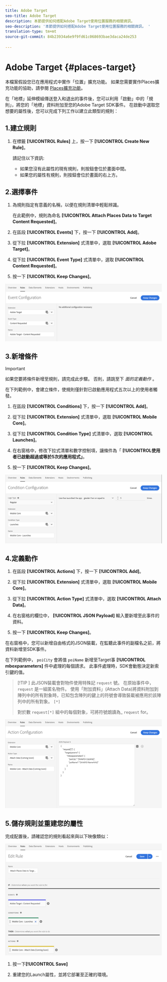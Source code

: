 ```yaml
---
title: Adobe Target
seo-title: Adobe Target
description: 本節提供如何搭配Adobe Target使用位置服務的相關資訊。
seo-description: '本節提供如何搭配Adobe Target使用位置服務的相關資訊。 '
translation-type: tm+mt
source-git-commit: 84b23934a6e9f9fd61c068693bae3daca24de253

---
```



# Adobe Target {#places-target}

本檔案假設您已在應用程式中實作「位置」擴充功能。 如果您需要實作Places擴充功能的協助，請參閱 [Places擴充功能](/help/places-ext-aep-sdks/places-extension/places-extension.md)。

在「地標」延伸模組傳送登入和退出的事件後，您可以利用「啟動」中的「規則」，將您的「地標」資料附加至您的Adobe Target SDK事件。 在啟動中選取您想要的屬性後，您可以完成下列工作以建立此類型的規則：

## 1.建立規則

1. 在標籤 **[!UICONTROL Rules]** 上，按一下 **[!UICONTROL Create New Rule]**。

   請記住以下資訊:

   * 如果您沒有此屬性的現有規則，則按鈕會位於畫面中間。
   * 如果您的屬性有規則，則按鈕會位於畫面的右上方。

## 2.選擇事件

1. 為規則指定有意義的名稱，以便在規則清單中輕鬆辨識。

   在此範例中，規則為命名 **[!UICONTROL Attach Places Data to Target Content Requested]**。

2. 在區段 **[!UICONTROL Events]** 下，按一下 **[!UICONTROL Add]**。

3. 從下拉 **[!UICONTROL Extension]** 式清單中，選取 **[!UICONTROL Adobe Target]**。

4. 從下拉 **[!UICONTROL Event Type]** 式清單中，選取 **[!UICONTROL Content Requested]**。

5. 按一下 **[!UICONTROL Keep Changes]**。

![新增事件](/help/assets/ad-setEvent_target.png)

## 3.新增條件

>[!IMPORTANT]
>
>如果您要將條件新增至規則，請完成此步驟。 否則，請跳至下 *面的定義動作* 。

在下列範例中，會建立條件，使規則僅針對已啟動應用程式五次以上的使用者觸發。

1. 在區段 **[!UICONTROL Conditions]** 下，按一下 **[!UICONTROL Add]**。

2. 從下拉 **[!UICONTROL Extension]** 式清單中，選取 **[!UICONTROL Mobile Core]**。

3. 從下拉 **[!UICONTROL Condition Type]** 式清單中，選取 **[!UICONTROL Launches]**。

4. 在右窗格中，修改下拉式清單和數字控制項，讓條件為「 **[!UICONTROL使用者已啟動超過或等於5次的應用程式」**。

5. 按一下 **[!UICONTROL Keep Changes]**。

![新增事件](/help/assets/ad-setCondition_target.png)

## 4.定義動作

1. 在區段 **[!UICONTROL Actions]** 下，按一下 **[!UICONTROL Add]**。

2. 從下拉 **[!UICONTROL Extension]** 式清單中，選取 **[!UICONTROL Mobile Core]**。

3. 從下拉 **[!UICONTROL Action Type]** 式清單中，選取 **[!UICONTROL Attach Data]**。

4. 在右窗格的欄位中， **[!UICONTROL JSON Payload]** 輸入要新增至此事件的資料。

5. 按一下 **[!UICONTROL Keep Changes]**。

在右窗格中，您可以新增自由格式的JSON裝載，在監聽此事件的副檔名之前，將資料新增至SDK事件。

在下列範例中， `poiCity` 會將值 `poiName` 新增至Target事 **[!UICONTROL mboxparameters]** 件中處理的每個請求。 此事件處理時，SDK會動態決定新索引鍵的值。

>[!TIP
>]
>此JSON裝載會對物件使用特殊記 `request` 號。 在原始事件中， `request` 是一組匿名物件。 使用「附加資料」(Attach Data)將資料附加到陣列中的所有對象時，已知包含陣列的鍵上的符號會導致裝載被應用於該陣列中的所有對象。 `[*]`
>
>對於數 `request[*]` 組中的每個對象，可將符號朗讀為_ `request` for。

![新增事件](/help/assets/ad-setAction_target.png)

## 5.儲存規則並重建您的屬性

完成配置後，請確認您的規則看起來與以下映像類似：

![已完成規則](/help/assets/ad-ruleComplete_target.png)

1. 按一下&#x200B;**[!UICONTROL Save]**

2. 重建您的Launch屬性，並將它部署至正確的環境。
